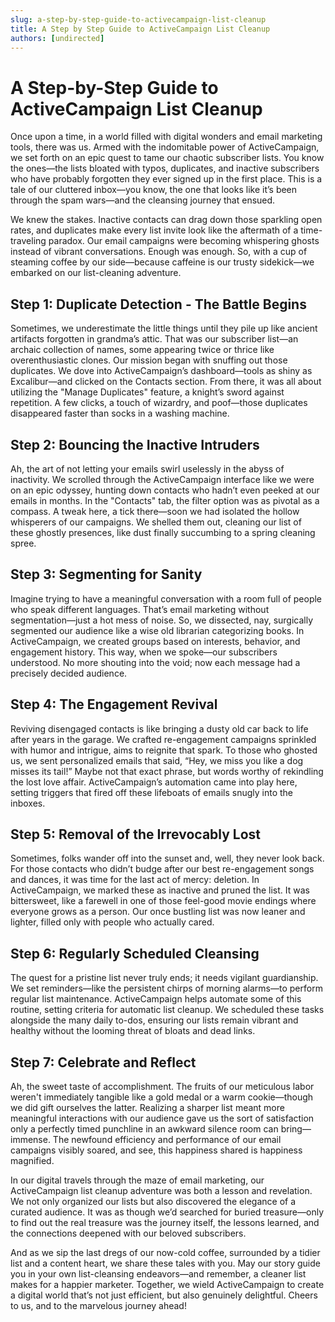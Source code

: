 ```yaml
---
slug: a-step-by-step-guide-to-activecampaign-list-cleanup
title: A Step by Step Guide to ActiveCampaign List Cleanup
authors: [undirected]
---
```



# A Step-by-Step Guide to ActiveCampaign List Cleanup

Once upon a time, in a world filled with digital wonders and email marketing tools, there was us. Armed with the indomitable power of ActiveCampaign, we set forth on an epic quest to tame our chaotic subscriber lists. You know the ones—the lists bloated with typos, duplicates, and inactive subscribers who have probably forgotten they ever signed up in the first place. This is a tale of our cluttered inbox—you know, the one that looks like it’s been through the spam wars—and the cleansing journey that ensued.

We knew the stakes. Inactive contacts can drag down those sparkling open rates, and duplicates make every list invite look like the aftermath of a time-traveling paradox. Our email campaigns were becoming whispering ghosts instead of vibrant conversations. Enough was enough. So, with a cup of steaming coffee by our side—because caffeine is our trusty sidekick—we embarked on our list-cleaning adventure.

## Step 1: Duplicate Detection - The Battle Begins

Sometimes, we underestimate the little things until they pile up like ancient artifacts forgotten in grandma’s attic. That was our subscriber list—an archaic collection of names, some appearing twice or thrice like overenthusiastic clones. Our mission began with snuffing out those duplicates. We dove into ActiveCampaign’s dashboard—tools as shiny as Excalibur—and clicked on the Contacts section. From there, it was all about utilizing the "Manage Duplicates" feature, a knight’s sword against repetition. A few clicks, a touch of wizardry, and poof—those duplicates disappeared faster than socks in a washing machine.

## Step 2: Bouncing the Inactive Intruders

Ah, the art of not letting your emails swirl uselessly in the abyss of inactivity. We scrolled through the ActiveCampaign interface like we were on an epic odyssey, hunting down contacts who hadn’t even peeked at our emails in months. In the "Contacts" tab, the filter option was as pivotal as a compass. A tweak here, a tick there—soon we had isolated the hollow whisperers of our campaigns. We shelled them out, cleaning our list of these ghostly presences, like dust finally succumbing to a spring cleaning spree.

## Step 3: Segmenting for Sanity

Imagine trying to have a meaningful conversation with a room full of people who speak different languages. That’s email marketing without segmentation—just a hot mess of noise. So, we dissected, nay, surgically segmented our audience like a wise old librarian categorizing books. In ActiveCampaign, we created groups based on interests, behavior, and engagement history. This way, when we spoke—our subscribers understood. No more shouting into the void; now each message had a precisely decided audience.

## Step 4: The Engagement Revival

Reviving disengaged contacts is like bringing a dusty old car back to life after years in the garage. We crafted re-engagement campaigns sprinkled with humor and intrigue, aims to reignite that spark. To those who ghosted us, we sent personalized emails that said, “Hey, we miss you like a dog misses its tail!” Maybe not that exact phrase, but words worthy of rekindling the lost love affair. ActiveCampaign’s automation came into play here, setting triggers that fired off these lifeboats of emails snugly into the inboxes.

## Step 5: Removal of the Irrevocably Lost

Sometimes, folks wander off into the sunset and, well, they never look back. For those contacts who didn’t budge after our best re-engagement songs and dances, it was time for the last act of mercy: deletion. In ActiveCampaign, we marked these as inactive and pruned the list. It was bittersweet, like a farewell in one of those feel-good movie endings where everyone grows as a person. Our once bustling list was now leaner and lighter, filled only with people who actually cared.

## Step 6: Regularly Scheduled Cleansing

The quest for a pristine list never truly ends; it needs vigilant guardianship. We set reminders—like the persistent chirps of morning alarms—to perform regular list maintenance. ActiveCampaign helps automate some of this routine, setting criteria for automatic list cleanup. We scheduled these tasks alongside the many daily to-dos, ensuring our lists remain vibrant and healthy without the looming threat of bloats and dead links.

## Step 7: Celebrate and Reflect

Ah, the sweet taste of accomplishment. The fruits of our meticulous labor weren't immediately tangible like a gold medal or a warm cookie—though we did gift ourselves the latter. Realizing a sharper list meant more meaningful interactions with our audience gave us the sort of satisfaction only a perfectly timed punchline in an awkward silence room can bring—immense. The newfound efficiency and performance of our email campaigns visibly soared, and see, this happiness shared is happiness magnified.

In our digital travels through the maze of email marketing, our ActiveCampaign list cleanup adventure was both a lesson and revelation. We not only organized our lists but also discovered the elegance of a curated audience. It was as though we’d searched for buried treasure—only to find out the real treasure was the journey itself, the lessons learned, and the connections deepened with our beloved subscribers.

And as we sip the last dregs of our now-cold coffee, surrounded by a tidier list and a content heart, we share these tales with you. May our story guide you in your own list-cleansing endeavors—and remember, a cleaner list makes for a happier marketer. Together, we wield ActiveCampaign to create a digital world that’s not just efficient, but also genuinely delightful. Cheers to us, and to the marvelous journey ahead!
```
